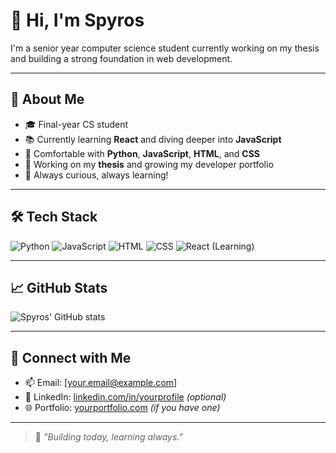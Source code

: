 # 👋 Hi, I'm Spyros

I'm a senior year computer science student currently working on my thesis and building a strong foundation in web development.

---

## 🧠 About Me

- 🎓 Final-year CS student
- 📚 Currently learning **React** and diving deeper into **JavaScript**
- 🐍 Comfortable with **Python**, **JavaScript**, **HTML**, and **CSS**
- 🧪 Working on my **thesis** and growing my developer portfolio
- 🌱 Always curious, always learning!

---

## 🛠️ Tech Stack

![Python](https://img.shields.io/badge/Python-3776AB?style=flat&logo=python&logoColor=white)
![JavaScript](https://img.shields.io/badge/JavaScript-F7DF1E?style=flat&logo=javascript&logoColor=black)
![HTML](https://img.shields.io/badge/HTML5-E34F26?style=flat&logo=html5&logoColor=white)
![CSS](https://img.shields.io/badge/CSS3-1572B6?style=flat&logo=css3&logoColor=white)
![React (Learning)](https://img.shields.io/badge/React-Learning-61DAFB?style=flat&logo=react&logoColor=white)

---

## 📈 GitHub Stats

![Spyros' GitHub stats](https://github-readme-stats.vercel.app/api?username=Spyros&show_icons=true&theme=default)

---

## 🔗 Connect with Me

- 📫 Email: [your.email@example.com]
- 💼 LinkedIn: [linkedin.com/in/yourprofile](https://linkedin.com/in/yourprofile) *(optional)*
- 🌐 Portfolio: [yourportfolio.com](https://yourportfolio.com) *(if you have one)*

---

> 🚀 *"Building today, learning always."*

